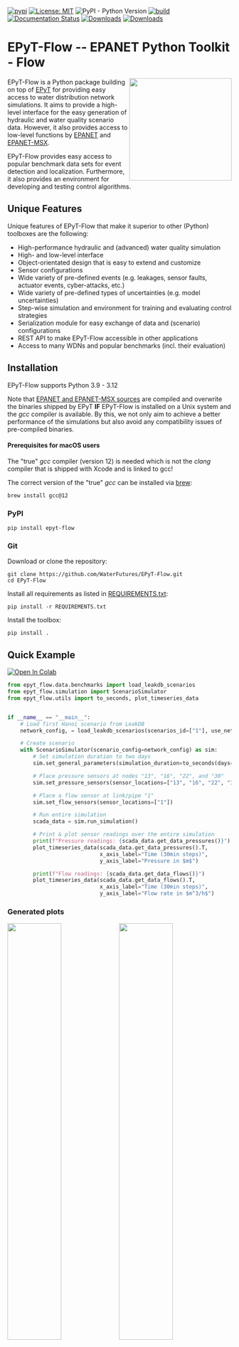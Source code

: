 [![pypi](https://img.shields.io/pypi/v/epyt-flow.svg)](https://pypi.org/project/epyt-flow/)
[![License: MIT](https://img.shields.io/badge/License-MIT-yellow.svg)](https://opensource.org/licenses/MIT)
![PyPI - Python Version](https://img.shields.io/pypi/pyversions/epyt-flow)
[![build](https://github.com/WaterFutures/EPyT-Flow/actions/workflows/build_tests.yml/badge.svg)](https://github.com/WaterFutures/EPyT-Flow/actions/workflows/build_tests.yml)
[![Documentation Status](https://readthedocs.org/projects/epyt-flow/badge/?version=stable)](https://epyt-flow.readthedocs.io/en/stable/?badge=stable)
[![Downloads](https://static.pepy.tech/badge/epyt-flow)](https://pepy.tech/project/epyt-flow)
[![Downloads](https://static.pepy.tech/badge/epyt-flow/month)](https://pepy.tech/project/epyt-flow)

# EPyT-Flow -- EPANET Python Toolkit - Flow

<img src="https://github.com/WaterFutures/EPyT-Flow/blob/main/docs/_static/net1_plot.png?raw=true" align="right" height="230px"/>

EPyT-Flow is a Python package building on top of [EPyT](https://github.com/OpenWaterAnalytics/EPyT) 
for providing easy access to water distribution network simulations.
It aims to provide a high-level interface for the easy generation of hydraulic and water quality scenario data.
However, it also provides access to low-level functions by [EPANET](https://github.com/USEPA/EPANET2.2) 
and [EPANET-MSX](https://github.com/USEPA/EPANETMSX/).

EPyT-Flow provides easy access to popular benchmark data sets for event detection and localization.
Furthermore, it also provides an environment for developing and testing control algorithms.


## Unique Features

Unique features of EPyT-Flow that make it superior to other (Python) toolboxes are the following:

- High-performance hydraulic and (advanced) water quality simulation
- High- and low-level interface
- Object-orientated design that is easy to extend and customize
- Sensor configurations
- Wide variety of pre-defined events (e.g. leakages, sensor faults, actuator events, cyber-attacks, etc.)
- Wide variety of pre-defined types of uncertainties (e.g. model uncertainties)
- Step-wise simulation and environment for training and evaluating control strategies
- Serialization module for easy exchange of data and (scenario) configurations
- REST API to make EPyT-Flow accessible in other applications
- Access to many WDNs and popular benchmarks (incl. their evaluation)


## Installation

EPyT-Flow supports Python 3.9 - 3.12

Note that [EPANET and EPANET-MSX sources](epyt_flow/EPANET/) are compiled and overwrite the binaries
shipped by EPyT **IF** EPyT-Flow is installed on a Unix system and the *gcc* compiler is available.
By this, we not only aim to achieve a better performance of the simulations but also avoid any
compatibility issues of pre-compiled binaries.

#### Prerequisites for macOS users
The "true" *gcc* compiler (version 12) is needed which is not the
*clang* compiler that is shipped with Xcode and is linked to gcc!

The correct version of the "true" *gcc* can be installed via [brew](https://brew.sh/):
```
brew install gcc@12
```

### PyPI

```
pip install epyt-flow
```

### Git
Download or clone the repository:
```
git clone https://github.com/WaterFutures/EPyT-Flow.git
cd EPyT-Flow
```

Install all requirements as listed in [REQUIREMENTS.txt](REQUIREMENTS.txt):
```
pip install -r REQUIREMENTS.txt
```

Install the toolbox:
```
pip install .
```

## Quick Example

<a target="_blank" href="https://colab.research.google.com/github/WaterFutures/EPyT-Flow/blob/main/docs/examples/basic_usage.ipynb">
<img src="https://colab.research.google.com/assets/colab-badge.svg" alt="Open In Colab"/>
</a>

```python
from epyt_flow.data.benchmarks import load_leakdb_scenarios
from epyt_flow.simulation import ScenarioSimulator
from epyt_flow.utils import to_seconds, plot_timeseries_data


if __name__ == "__main__":
    # Load first Hanoi scenario from LeakDB
    network_config, = load_leakdb_scenarios(scenarios_id=["1"], use_net1=False)

    # Create scenario
    with ScenarioSimulator(scenario_config=network_config) as sim:
        # Set simulation duration to two days
        sim.set_general_parameters(simulation_duration=to_seconds(days=2))

        # Place pressure sensors at nodes "13", "16", "22", and "30"
        sim.set_pressure_sensors(sensor_locations=["13", "16", "22", "30"])

        # Place a flow sensor at link/pipe "1"
        sim.set_flow_sensors(sensor_locations=["1"])

        # Run entire simulation
        scada_data = sim.run_simulation()

        # Print & plot sensor readings over the entire simulation
        print(f"Pressure readings: {scada_data.get_data_pressures()}")
        plot_timeseries_data(scada_data.get_data_pressures().T,
                             x_axis_label="Time (30min steps)",
                             y_axis_label="Pressure in $m$")

        print(f"Flow readings: {scada_data.get_data_flows()}")
        plot_timeseries_data(scada_data.get_data_flows().T,
                             x_axis_label="Time (30min steps)",
                             y_axis_label="Flow rate in $m^3/h$")
```
### Generated plots

<div>
    <img src="https://github.com/WaterFutures/EPyT-Flow/blob/dev/docs/_static/examples_basic_usage_pressure.png?raw=true" width="49%"/>
    <img src="https://github.com/WaterFutures/EPyT-Flow/blob/dev/docs/_static/examples_basic_usage_flow.png?raw=true" width="49%"/>
</div>

## Documentation

Documentation is available on readthedocs:[https://epyt-flow.readthedocs.io/en/latest/](https://epyt-flow.readthedocs.io/en/stable)

## License

MIT license -- see [LICENSE](LICENSE)

## How to Cite?

If you use this software, please cite it as follows:

```
@misc{github:epytflow,
        author = {André Artelt, Marios S. Kyriakou, Stelios G. Vrachimis, Demetrios G. Eliades, Barbara Hammer, Marios M. Polycarpou},
        title = {EPyT-Flow -- EPANET Python Toolkit - Flow},
        year = {2024},
        publisher = {GitHub},
        journal = {GitHub repository},
        howpublished = {\url{https://github.com/WaterFutures/EPyT-Flow}}
    }
```

## How to get Support?

If you come across any bug or need assistance please feel free to open a new
[issue](https://github.com/WaterFutures/EPyT-Flow/issues/)
if non of the existing issues answers your questions.

## How to Contribute?

Contributions (e.g. creating issues, pull-requests, etc.) are welcome --
please make sure to read the [code of conduct](CODE_OF_CONDUCT.md) and
follow the [developers' guidelines](DEVELOPERS.md).
